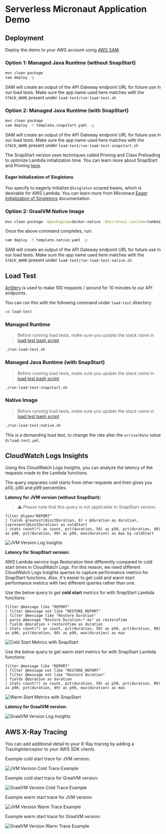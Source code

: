 # Serverless Micronaut Application Demo

## Deployment

Deploy the demo to your AWS account using [AWS SAM](https://aws.amazon.com/serverless/sam/).

### Option 1: Managed Java Runtime (without SnapStart)

```bash
mvn clean package
sam deploy -g
```
SAM will create an output of the API Gateway endpoint URL for future use in our load tests. 
Make sure the app name used here matches with the `STACK_NAME` present under `load-test/run-load-test.sh`

### Option 2: Managed Java Runtime (with SnapStart)

```bash
mvn clean package
sam deploy -t template.snapstart.yaml -g
```
SAM will create an output of the API Gateway endpoint URL for future use in our load tests.
Make sure the app name used here matches with the `STACK_NAME` present under `load-test/run-load-test-snapstart.sh`

The SnapStart version uses techniques called Priming and Class Preloading to optimize Lambda initialization time.
You can learn more about SnapStart and Priming [here](https://aws.amazon.com/blogs/compute/reducing-java-cold-starts-on-aws-lambda-functions-with-snapstart/).

#### Eager Initialization of Singletons
You specify to eagerly initialize `@Singleton` scoped beans, which is desirable for AWS Lambda.
You can learn more from Micronaut [Eager Initialization of Singletons](https://docs.micronaut.io/latest/guide/#eagerInit) documentation.

### Option 2: GraalVM Native Image

```bash
mvn clean package -Dpackaging=docker-native -Dmicronaut.runtime=lambda -Pgraalvm
```

Once the above command completes, run:
```bash
sam deploy -t template.native.yaml -g
```
SAM will create an output of the API Gateway endpoint URL for future use in our load tests. 
Make sure the app name used here matches with the `STACK_NAME` present under `load-test/run-load-test-native.sh`

## Load Test

[Artillery](https://www.artillery.io/) is used to make 100 requests / second for 10 minutes to our API endpoints. 

You can run this with the following command under `load-test` directory:

```bash
cd load-test
```

### Managed Runtime
> Before running load tests, make sure you update the stack name in [load test bash script](load-test/run-load-test.sh)

```bash
./run-load-test.sh
```

### Managed Java Runtime (with SnapStart)
> Before running load tests, make sure you update the stack name in [load test bash script](load-test/run-load-test-snapstart.sh)

```bash
./run-load-test-snapstart.sh
```

### Native Image
> Before running load tests, make sure you update the stack name in [load test bash script](load-test/run-load-test-native.sh)

```bash
./run-load-test-native.sh
```

This is a demanding load test, to change the rate alter the `arrivalRate` value in `load-test.yml`.

## CloudWatch Logs Insights

Using this CloudWatch Logs Insights, you can analyze the latency of the requests made to the Lambda functions.

The query separates cold starts from other requests and then gives you p50, p90 and p99 percentiles.

**Latency for JVM version (without SnapStart):**
>:warning: Please note that this query is not applicable to SnapStart version.

```
filter @type="REPORT"
| fields greatest(@initDuration, 0) + @duration as duration, ispresent(@initDuration) as coldStart
| stats count(*) as count, pct(duration, 50) as p50, pct(duration, 90) as p90, pct(duration, 99) as p99, max(duration) as max by coldStart
```

![JVM Version Log Insights](../imgs/micronaut/micronaut-sample-log-insights.JPG)

**Latency for SnapStart version:**

AWS Lambda service logs Restoration time differently compared to cold start times in CloudWatch Logs. For this
reason, we need different CloudWatch Logs Insights queries to capture performance metrics for SnapStart functions.
Also, it's easier to get cold and warm start performance metrics with two different queries rather than one.

Use the below query to get **cold start** metrics for with SnapStart Lambda functions:

```
filter @message like "REPORT"
| filter @message not like "RESTORE_REPORT"
| filter @message like "Restore Duration"
| parse @message "Restore Duration:* ms" as restoreTime
| fields @duration + restoreTime as duration
| stats count(*) as count, pct(duration, 50) as p50, pct(duration, 90) as p90, pct(duration, 99) as p99, max(duration) as max
```

![Cold Start Metrics with SnapStart](../imgs/micronaut/micronaut-snapstart-cold-log-insights.jpg)

Use the below query to get warm start metrics for with SnapStart Lambda functions:
```
filter @message like "REPORT"
| filter @message not like "RESTORE_REPORT"
| filter @message not like "Restore Duration"
| fields @duration as duration
| stats count(*) as count, pct(duration, 50) as p50, pct(duration, 90) as p90, pct(duration, 99) as p99, max(duration) as max
```

![Warm Start Metrics with SnapStart](../imgs/micronaut/micronaut-snapstart-warm-log-insights.jpg)

**Latency for GraalVM version:**

![GraalVM Version Log Insights](../imgs/micronaut/micronaut-native-log-insights.JPG)

## AWS X-Ray Tracing
You can add additional detail to your X-Ray tracing by adding a TracingInterceptor to your AWS SDK clients.

Example cold start trace for JVM version:

![JVM Version Cold Trace Example](../imgs/micronaut/micronaut-sample-cold-trace.JPG)

Example cold start trace for GraalVM version:

![GraalVM Version Cold Trace Example](../imgs/micronaut/micronaut-native-cold-trace.JPG)

Example warm start trace for JVM version:

![JVM Version Warm Trace Example](../imgs/micronaut/micronaut-sample-warm-trace.JPG)

Example warm start trace for GraalVM version:

![GraalVM Version Warm Trace Example](../imgs/micronaut/micronaut-native-warm-trace.JPG)

